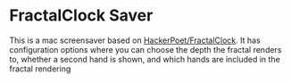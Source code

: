 # FractalClock Saver

This is a mac screensaver based on [HackerPoet/FractalClock](https://github.com/HackerPoet/FractalClock). It has configuration options where you can choose the depth the fractal renders to, whether a second hand is shown, and which hands are included in the fractal rendering
